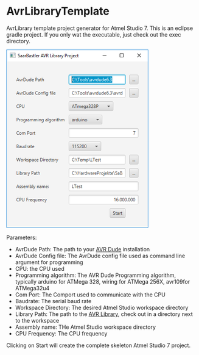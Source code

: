 # AvrLibraryTemplate
AvrLibrary template project generator for Atmel Studio 7. This is an eclipse gradle project. If you only wat the executable, just check out the exec directory. 

![Screenshot](/images/screenshot.png)

Parameters:
* AvrDude Path: The path to your [AVR Dude](http://savannah.nongnu.org/projects/avrdude) installation
* AvrDude Config file: The AvrDude config file used as command line argument for programming
* CPU: the CPU used
* Programming algorithm: The AVR Dude Programming algorithm, typically arduino for ATMega 328, wiring for ATMega 256X, avr109for ATMega32u4
* Com Port: The Comport used to communicate with the CPU
* Baudrate: The serial baud rate
* Workspace Directory: The desired Atmel Studio workspace directory
* Library Path: The path to the [AVR Library](https://github.com/saarbastler/AvrLibrary.git), check out in a directory next to the workspace
* Assembly name: THe Atmel Studio workspace directory
* CPU Frequency: The CPU frequency

Clicking on Start will create the complete skeleton Atmel Studio 7 project.
  